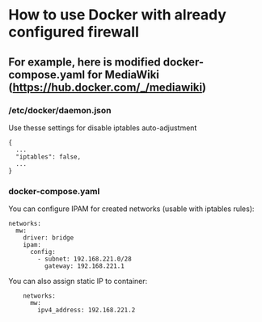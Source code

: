 # How to use Docker with already configured firewall
## For example, here is modified docker-compose.yaml for MediaWiki (https://hub.docker.com/_/mediawiki)
### /etc/docker/daemon.json
Use thesse settings for disable iptables auto-adjustment
```
{
  ...
  "iptables": false,
  ...
}
```
### docker-compose.yaml
You can configure IPAM for created networks (usable with iptables rules):
```
networks:
  mw:
    driver: bridge
    ipam:
      config:
        - subnet: 192.168.221.0/28
          gateway: 192.168.221.1
```
You can also assign static IP to container:
```
    networks:
      mw:
        ipv4_address: 192.168.221.2
```
